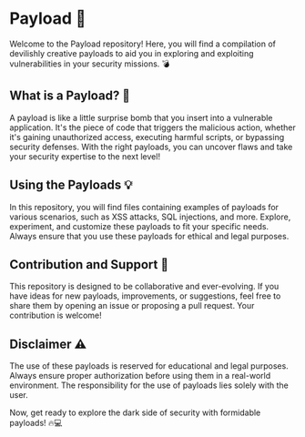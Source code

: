 # Payload 🚀
Welcome to the Payload repository! Here, you will find a compilation of devilishly creative payloads to aid you in exploring and exploiting vulnerabilities in your security missions. 💣

## What is a Payload? 🎯
A payload is like a little surprise bomb that you insert into a vulnerable application. It's the piece of code that triggers the malicious action, whether it's gaining unauthorized access, executing harmful scripts, or bypassing security defenses. With the right payloads, you can uncover flaws and take your security expertise to the next level!

## Using the Payloads 💡
In this repository, you will find files containing examples of payloads for various scenarios, such as XSS attacks, SQL injections, and more. Explore, experiment, and customize these payloads to fit your specific needs. Always ensure that you use these payloads for ethical and legal purposes.

## Contribution and Support 🤝
This repository is designed to be collaborative and ever-evolving. If you have ideas for new payloads, improvements, or suggestions, feel free to share them by opening an issue or proposing a pull request. Your contribution is welcome!

## Disclaimer ⚠️
The use of these payloads is reserved for educational and legal purposes. Always ensure proper authorization before using them in a real-world environment. The responsibility for the use of payloads lies solely with the user.

Now, get ready to explore the dark side of security with formidable payloads! 🔥💻
